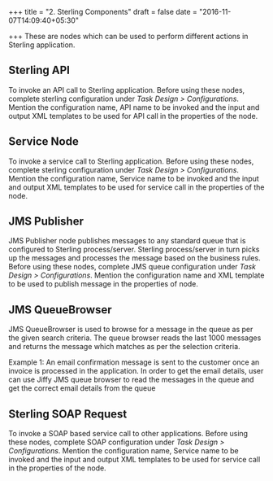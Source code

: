 +++
title = "2. Sterling Components"
draft = false
date = "2016-11-07T14:09:40+05:30"

+++
These are nodes which can be used to perform different actions in Sterling application.


## Sterling API

To invoke an API call to Sterling application. Before using these nodes, complete sterling configuration under *Task Design > Configurations*. Mention the configuration name, API name to be invoked and the input and output XML templates to be used for API call in the properties of the node.


## Service Node

To invoke a service call to Sterling application. Before using these nodes, complete sterling configuration under *Task Design > Configurations*. Mention the configuration name, Service name to be invoked and the input and output XML templates to be used for service call in the properties of the node.


## JMS Publisher

JMS Publisher node publishes messages to any standard queue that is configured to Sterling process/server. Sterling process/server in turn picks up the messages and processes the message based on the business rules. Before using these nodes, complete JMS queue configuration under *Task Design > Configurations*. Mention the configuration name and XML template to be used to publish message in the properties of node.


## JMS QueueBrowser

JMS QueueBrowser is used to browse for a message in the queue as per the given search criteria. The queue browser reads the last 1000 messages and returns the message which matches as per the selection criteria. 

Example 1: An email confirmation message is sent to the customer once an invoice is processed in the application. In order to get the email details, user can use Jiffy JMS queue browser to read the messages in the queue and get the correct email details from the queue


## Sterling SOAP Request

To invoke a SOAP based service call to other applications. Before using these nodes, complete SOAP configuration under *Task Design > Configurations*. Mention the configuration name, Service name to be invoked and the input and output XML templates to be used for service call in the properties of the node.